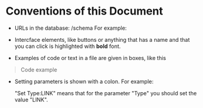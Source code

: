 # Conventions of this Document

* URLs in the database: /schema
  For example:

* Intercface elements, like buttons or anything that has a name and that you can click is highlighted with **bold** font. 

* Examples of code or text in a file are given in boxes, like this
> Code example
> 

* Setting parameters is shown with a colon. For example:

  "Set Type:LINK" means that for the parameter "Type" you should set the value "LINK".

